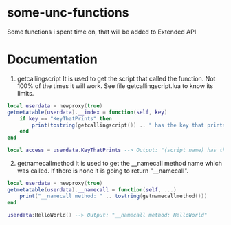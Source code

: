 # some-unc-functions
Some functions i spent time on, that will be added to Extended API

# Documentation
1. getcallingscript
It is used to get the script that called the function. Not 100% of the times it will work. See file getcallingscript.lua to know its limits.
```lua
local userdata = newproxy(true)
getmetatable(userdata).__index = function(self, key)
	if key == "KeyThatPrints" then
		print(tostring(getcallingscript()) .. " has the key that prints.")
	end
end

local access = userdata.KeyThatPrints --> Output: "(script name) has the key that prints."
```
2. getnamecallmethod
It is used to get the __namecall method name which was called. If there is none it is going to return "__namecall".
```lua
local userdata = newproxy(true)
getmetatable(userdata).__namecall = function(self, ...)
	print("__namecall method: " .. tostring(getnamecallmethod()))
end

userdata:HelloWorld() --> Output: "__namecall method: HelloWorld"
```
